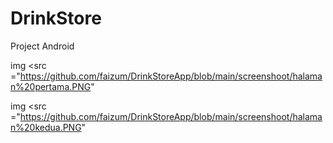 # DrinkStore
 Project Android

img <src ="https://github.com/faizum/DrinkStoreApp/blob/main/screenshoot/halaman%20pertama.PNG"

img <src ="https://github.com/faizum/DrinkStoreApp/blob/main/screenshoot/halaman%20kedua.PNG"
